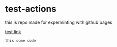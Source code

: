 # test-actions
this is repo made for experminting with github pages

[test link](reading1.md)

``` this some code ```
